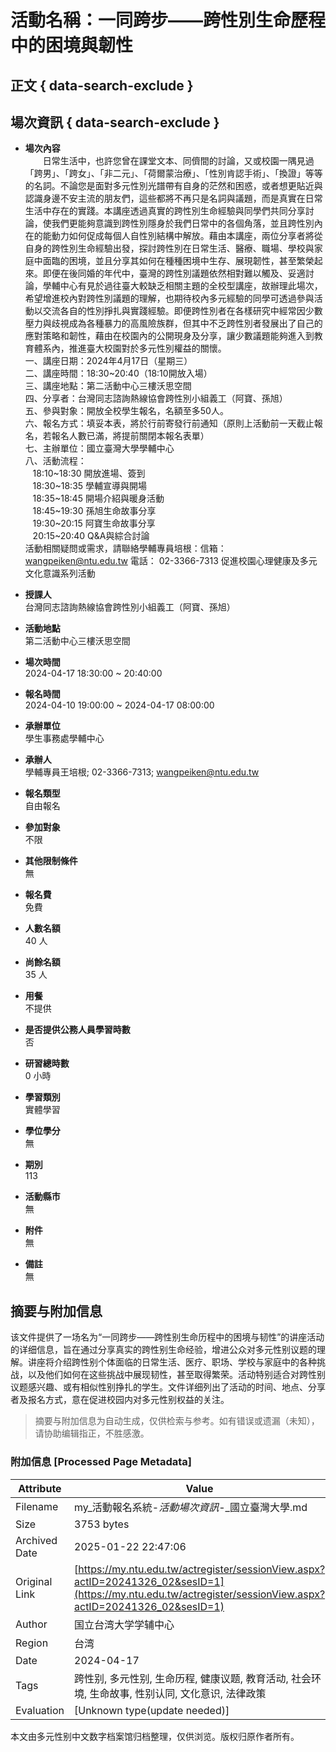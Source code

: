 # 活動名稱：一同跨步——跨性別生命歷程中的困境與韌性

## 正文 { data-search-exclude }


## 場次資訊 { data-search-exclude }

- **場次內容**  
　　日常生活中，也許您曾在課堂文本、同儕間的討論，又或校園一隅見過「跨男」、「跨女」、「非二元」、「荷爾蒙治療」、「性別肯認手術」、「換證」等等的名詞。不論您是面對多元性別光譜帶有自身的茫然和困惑，或者想更貼近與認識身邊不安主流的朋友們，這些都將不再只是名詞與議題，而是真實在日常生活中存在的實踐。本講座透過真實的跨性別生命經驗與同學們共同分享討論，使我們更能夠意識到跨性別隱身於我們日常中的各個角落，並且跨性別內在的能動力如何促成每個人自性別結構中解放。藉由本講座，兩位分享者將從自身的跨性別生命經驗出發，探討跨性別在日常生活、醫療、職場、學校與家庭中面臨的困境，並且分享其如何在種種困境中生存、展現韌性，甚至繁榮起來。即便在後同婚的年代中，臺灣的跨性別議題依然相對難以觸及、妥適討論，學輔中心有見於過往臺大較缺乏相關主題的全校型講座，故辦理此場次，希望增進校內對跨性別議題的理解，也期待校內多元經驗的同學可透過參與活動以交流各自的性別掙扎與實踐經驗。即便跨性別者在各樣研究中經常因少數壓力與歧視成為各種暴力的高風險族群，但其中不乏跨性別者發展出了自己的應對策略和韌性，藉由在校園內的公開現身及分享，讓少數議題能夠進入到教育體系內，推進臺大校園對於多元性別權益的關懷。  
一、講座日期：2024年4月17日（星期三）  
二、講座時間：18:30~20:40（18:10開放入場）  
三、講座地點：第二活動中心三樓沃思空間  
四、分享者：台灣同志諮詢熱線協會跨性別小組義工（阿寶、孫旭）  
五、參與對象：開放全校學生報名，名額至多50人。  
六、報名方式：填妥本表，將於行前寄發行前通知（原則上活動前一天截止報名，若報名人數已滿，將提前關閉本報名表單）  
七、主辦單位：國立臺灣大學學輔中心  
八、活動流程：  
&nbsp;&nbsp;&nbsp;18:10~18:30 開放進場、簽到  
&nbsp;&nbsp;&nbsp;18:30~18:35 學輔宣導與開場  
&nbsp;&nbsp;&nbsp;18:35~18:45 開場介紹與暖身活動  
&nbsp;&nbsp;&nbsp;18:45~19:30 孫旭生命故事分享  
&nbsp;&nbsp;&nbsp;19:30~20:15 阿寶生命故事分享  
&nbsp;&nbsp;&nbsp;20:15~20:40 Q&A與綜合討論  
活動相關疑問或需求，請聯絡學輔專員培根：信箱： wangpeiken@ntu.edu.tw 電話： 02-3366-7313 促進校園心理健康及多元文化意識系列活動  

- **授課人**  
台灣同志諮詢熱線協會跨性別小組義工（阿寶、孫旭）

- **活動地點**  
第二活動中心三樓沃思空間

- **場次時間**  
2024-04-17 18:30:00 ~ 20:40:00

- **報名時間**  
2024-04-10 19:00:00 ~ 2024-04-17 08:00:00

- **承辦單位**  
學生事務處學輔中心

- **承辦人**  
學輔專員王培根; 02-3366-7313; wangpeiken@ntu.edu.tw

- **報名類型**  
自由報名

- **參加對象**  
不限

- **其他限制條件**  
無

- **報名費**  
免費

- **人數名額**  
40 人

- **尚餘名額**  
35 人

- **用餐**  
不提供

- **是否提供公務人員學習時數**  
否

- **研習總時數**  
0 小時

- **學習類別**  
實體學習

- **學位學分**  
無

- **期別**  
113

- **活動縣市**  
無

- **附件**  
無

- **備註**  
無
<!-- tcd_original_link https://my.ntu.edu.tw/actregister/sessionView.aspx?actID=20241326_02&sesID=1 -->


## 摘要与附加信息

<!-- tcd_abstract -->
该文件提供了一场名为“一同跨步——跨性别生命历程中的困境与韧性”的讲座活动的详细信息，旨在通过分享真实的跨性别生命经验，增进公众对多元性别议题的理解。讲座将介绍跨性别个体面临的日常生活、医疗、职场、学校与家庭中的各种挑战，以及他们如何在这些挑战中展现韧性，甚至取得繁荣。活动特别适合对跨性别议题感兴趣、或有相似性别挣扎的学生。文件详细列出了活动的时间、地点、分享者及报名方式，意在促进校园内对多元性别权益的关注。
<!-- tcd_abstract_end -->

> 摘要与附加信息为自动生成，仅供检索与参考。如有错误或遗漏（未知），请协助编辑指正，不胜感激。

### 附加信息 [Processed Page Metadata]

| Attribute       | Value                                  |
|-----------------|----------------------------------------|
| Filename        | my_活動報名系統-_活動場次資訊_-_國立臺灣大學.md                             |
| Size            | 3753 bytes                           |
| Archived Date   | 2025-01-22 22:47:06                             |
| Original Link   | [https://my.ntu.edu.tw/actregister/sessionView.aspx?actID=20241326_02&sesID=1](https://my.ntu.edu.tw/actregister/sessionView.aspx?actID=20241326_02&sesID=1)                       |
| Author          | 国立台湾大学学辅中心                               |
| Region          | 台湾                               |
| Date            | 2024-04-17                                 |
| Tags            | 跨性别, 多元性别, 生命历程, 健康议题, 教育活动, 社会环境, 生命故事, 性别认同, 文化意识, 法律政策                                 |
| Evaluation            | [Unknown type(update needed)]                                 |
<!-- tcd_table_end -->

本文由多元性别中文数字档案馆归档整理，仅供浏览。版权归原作者所有。
